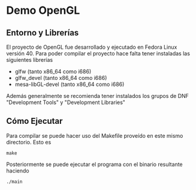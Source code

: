# Demo OpenGL

## Entorno y Librerías

El proyecto de OpenGL fue desarrollado y ejecutado en Fedora Linux versión 40. Para poder compilar el proyecto hace falta tener instaladas las siguientes librerías

* glfw (tanto x86_64 como i686)
* glfw_devel (tanto x86_64 como i686)
* mesa-libGL-devel (tanto x86_64 como i686)

Además generalmente se recomienda tener instalados los grupos de DNF "Development Tools" y "Development Libraries"

## Cómo Ejecutar

Para compilar se puede hacer uso del Makefile proveído en este mismo directorio. Esto es 

```
make
```

Posteriormente se puede ejecutar el programa con el binario resultante haciendo 

```
./main
```